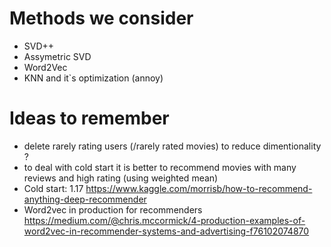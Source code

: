 # Methods we consider

- SVD++
- Assymetric SVD
- Word2Vec
- KNN and it`s optimization (annoy)


# Ideas to remember

- delete rarely rating users (/rarely rated movies) to reduce dimentionality ? 
- to deal with cold start it is better to recommend movies with many reviews and high rating (using weighted mean)
- Cold start: 1.17 https://www.kaggle.com/morrisb/how-to-recommend-anything-deep-recommender
- Word2vec in production for recommenders https://medium.com/@chris.mccormick/4-production-examples-of-word2vec-in-recommender-systems-and-advertising-f76102074870
